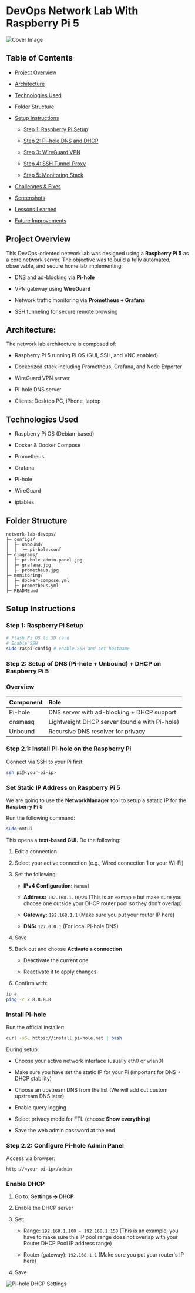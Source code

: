 # DevOps Network Lab With Raspberry Pi 5

![Cover Image](./cover/cover.jpg)

## Table of Contents

- [Project Overview](#project-overview)

- [Architecture](#)

- [Technologies Used](#)

- [Folder Structure](#)

- [Setup Instructions](#)

    - [Step 1: Raspberry Pi Setup](#)

    - [Step 2: Pi-hole DNS and DHCP](#)

    - [Step 3: WireGuard VPN](#)

    - [Step 4: SSH Tunnel Proxy](#)

    - [Step 5: Monitoring Stack](#)

- [Challenges & Fixes](#)
- [Screenshots](#)
- [Lessons Learned](#)
- [Future Improvements](#)

## Project Overview

This DevOps-oriented network lab was designed using a **Raspberry Pi 5** as a core network server. The objective was to build a fully automated, observable, and secure home lab implementing:

- DNS and ad-blocking via **Pi-hole**

- VPN gateway using **WireGuard**

- Network traffic monitoring via **Prometheus + Grafana**

- SSH tunneling for secure remote browsing

## Architecture:

The network lab architecture is composed of:

- Raspberry Pi 5 running Pi OS (GUI, SSH, and VNC enabled)

- Dockerized stack including Prometheus, Grafana, and Node Exporter

- WireGuard VPN server

- Pi-hole DNS server

- Clients: Desktop PC, iPhone, laptop

## Technologies Used

- Raspberry Pi OS (Debian-based)

- Docker & Docker Compose

- Prometheus

- Grafana

- Pi-hole

- WireGuard

- iptables

## Folder Structure

```ascii
network-lab-devops/
├─ configs/
│  ├─ unbound/
│  │  ├─ pi-hole.conf
├─ diagrams/
│  ├─ pi-hole-admin-panel.jpg
│  ├─ grafana.jpg
│  ├─ prometheus.jpg
├─ monitoring/
│  ├─ docker-compose.yml
│  ├─ prometheus.yml
├─ README.md
```

## Setup Instructions

### Step 1: Raspberry Pi Setup

```bash
# Flash Pi OS to SD card
# Enable SSH
sudo raspi-config # enable SSH and set hostname
```

### Step 2: Setup of DNS (Pi-hole + Unbound) + DHCP on Raspberry Pi 5

### Overview

| **Component** | **Role** |
| :------------ | :------- |
| Pi-hole       | DNS server with ad-blocking + DHCP support |
| dnsmasq       | Lightweight DHCP server (bundle with Pi-hole) |
| Unbound       | Recursive DNS resolver for privacy |

### Step 2.1: Install Pi-hole on the Raspberry Pi

Connect via SSH to your Pi first:

```bash
ssh pi@<your-pi-ip>
```

### Set Static IP Address on Raspberry Pi 5 

We are going to use the **NetworkManager** tool to setup a satatic IP for the **Raspberry Pi 5**

Run the following command:

```bash
sudo nmtui
```

This opens a **text-based GUI.** Do the following:

1. Edit a connection

2. Select your active connection (e.g., Wired connection 1 or your Wi-Fi)

3. Set the following:

    - **IPv4 Configuration:** `Manual`

    - **Address:** `192.168.1.10/24` (This is an exmaple but make sure you choose one outside your DHCP router pool so they don't overlap)

    - **Gateway:** `192.168.1.1` (Make sure you put your router IP here)

    - **DNS:** `127.0.0.1` (For local Pi-hole DNS)

4. Save

5. Back out and choose **Activate a connection**

    - Deactivate the current one

    - Reactivate it to apply changes

6. Confirm with:

```bash
ip a 
ping -c 2 8.8.8.8
```

### Install Pi-hole 

Run the official installer:

```bash
curl -sSL https://install.pi-hole.net | bash
```

During setup:

- Choose your active network interface (usually eth0 or wlan0)

- Make sure you have set the static IP for your Pi (important for DNS + DHCP stability)

- Choose an upstream DNS from the list (We will add out custom upstream DNS later)

- Enable query logging

- Select privacy mode for FTL (choose **Show everything**)

- Save the web admin password at the end

### Step 2.2: Configure Pi-hole Admin Panel

Access via browser:

```arduino
http://<your-pi-ip>/admin
```

### Enable DHCP

1. Go to: **Settings -> DHCP**

2. Enable the DHCP server

3. Set:

    - Range: `192.168.1.100 - 192.168.1.150` (This is an example, you have to make sure this IP pool range does not overlap with your Router DHCP Pool IP address range)

    - Router (gateway): `192.168.1.1` (Make sure you put your router's IP here)

4. Save

![Pi-hole DHCP Settings](./diagrams/dhcp-config.png)
